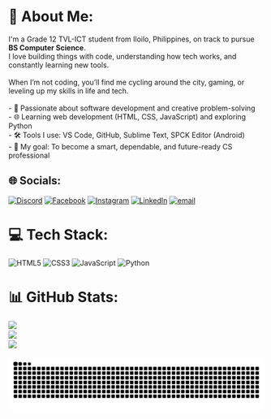 # 💫 About Me:
I'm a Grade 12 TVL-ICT student from Iloilo, Philippines, on track to pursue **BS Computer Science**.  <br>I love building things with code, understanding how tech works, and constantly learning new tools.<br><br>When I’m not coding, you’ll find me cycling around the city, gaming, or leveling up my skills in life and tech.<br><br>- 🧠 Passionate about software development and creative problem-solving  <br>- 🌐 Learning web development (HTML, CSS, JavaScript) and exploring Python  <br>- 🛠️ Tools I use: VS Code, GitHub, Sublime Text, SPCK Editor (Android)  <br>- 🎯 My goal: To become a smart, dependable, and future-ready CS professional  


## 🌐 Socials:
[![Discord](https://img.shields.io/badge/Discord-%237289DA.svg?logo=discord&logoColor=white)](https://discord.gg/https://discordapp.com/users/858602228784431104) [![Facebook](https://img.shields.io/badge/Facebook-%231877F2.svg?logo=Facebook&logoColor=white)](https://facebook.com/https://www.facebook.com/share/16x5teNANk/) [![Instagram](https://img.shields.io/badge/Instagram-%23E4405F.svg?logo=Instagram&logoColor=white)](https://instagram.com/jrrd_nyts) [![LinkedIn](https://img.shields.io/badge/LinkedIn-%230077B5.svg?logo=linkedin&logoColor=white)](https://linkedin.com/in/https://www.linkedin.com/in/d-raizel-030bb2375?utm_source=share&utm_campaign=share_via&utm_content=profile&utm_medium=android_app) [![email](https://img.shields.io/badge/Email-D14836?logo=gmail&logoColor=white)](mailto:steroid.be.like@gmail.com) 

# 💻 Tech Stack:
![HTML5](https://img.shields.io/badge/html5-%23E34F26.svg?style=for-the-badge&logo=html5&logoColor=white) ![CSS3](https://img.shields.io/badge/css3-%231572B6.svg?style=for-the-badge&logo=css3&logoColor=white) ![JavaScript](https://img.shields.io/badge/javascript-%23323330.svg?style=for-the-badge&logo=javascript&logoColor=%23F7DF1E) ![Python](https://img.shields.io/badge/python-3670A0?style=for-the-badge&logo=python&logoColor=ffdd54)
# 📊 GitHub Stats:
![](https://github-readme-stats.vercel.app/api?username=jrrddev&theme=chartreuse-dark&hide_border=false&include_all_commits=false&count_private=false)<br/>
![](https://nirzak-streak-stats.vercel.app/?user=jrrddev&theme=chartreuse-dark&hide_border=false)<br/>
![](https://github-readme-stats.vercel.app/api/top-langs/?username=jrrddev&theme=chartreuse-dark&hide_border=false&include_all_commits=false&count_private=false&layout=compact)

<!-- Proudly created with GPRM ( https://gprm.itsvg.in ) -->

![snake gif](https://github.com/jrrddev/jrrddev/blob/output/github-snake-dark.svg)
